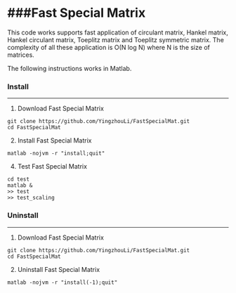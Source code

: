 ###Fast Special Matrix
========

This code works supports fast application of circulant matrix, Hankel matrix, Hankel circulant matrix,
Toeplitz matrix and Toeplitz symmetric matrix. The complexity of all these application is O(N log N)
where N is the size of matrices.

The following instructions works in Matlab.

### Install
---------

1. Download Fast Special Matrix
  ```
  git clone https://github.com/YingzhouLi/FastSpecialMat.git
  cd FastSpecialMat
  ```

2. Install Fast Special Matrix
  ```
  matlab -nojvm -r "install;quit"
  ```

4. Test Fast Special Matrix
  ```
  cd test
  matlab &
  >> test
  >> test_scaling
  ```

### Uninstall
---------

1. Download Fast Special Matrix

  ```
  git clone https://github.com/YingzhouLi/FastSpecialMat.git
  cd FastSpecialMat
  ```  

2. Uninstall Fast Special Matrix

  ```
  matlab -nojvm -r "install(-1);quit"
  ```
